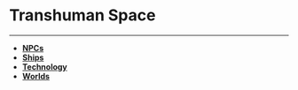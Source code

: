 # Transhuman Space
___

- **[NPCs](NPCs/NPCs.md)**
- **[Ships](Ships/Ships.md)**
- **[Technology](Technology/Technology.md)**
- **[Worlds](Worlds/Worlds.md)**